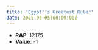 ```yaml
---
title: 'Egypt''s Greatest Ruler'
date: 2025-08-05T00:00:00Z
---
```

- **RAP**: 12175
- **Value**: -1
